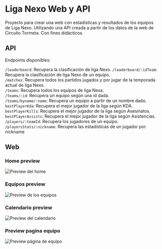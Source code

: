 # Liga Nexo Web y API

Proyecto para crear una web con estadísticas y resultados de los equipos de Liga Nexo. Utilizando una API creada a partir de los datos de la web de Circuito Tormeta. Con fines didácticos.

## API

Endpoints disponibles:

`/leaderboard`: Recupera la clasificación de liga Nexo.
`/leaderboard/:idTeam`: Recupera la clasificación de liga Nexo de un equipo.  
`/matches`: Recupera todos los partidos jugados y por jugar de la temporada actual de liga Nexo.  
`/teams`: Recupera todos los equipos de liga Nexa.  
`/teams/:id`: Recupera un equipo según una id dada.  
`/teams/byname/:name`: Recupera un equipo a partir de un nombre dado. 
`bestPlayerKda`: Recupera el mejor jugador de la liga según KDA. 
`bestPlayerKills`: Recupera el mejor jugador de la liga según Asesinatos. 
`bestPlayerAssists`: Recupera el mejor jugador de la liga según Asistencias. 
`/players/:teamId`: Recupera los jugadores de un equipo.
`/playersStats/:nickname`: Recupera las estadísticas de un jugador por nickname
## Web

### Home preview

![Preview del home](https://github.com/kaixe455/liga-nexo-web/blob/main/preview1.png?raw=true)

### Equipos preview

![Preview de los equipos](https://github.com/kaixe455/liga-nexo-web/blob/main/preview2.png?raw=true)

### Calendario preview

![Preview del calendario](https://github.com/kaixe455/liga-nexo-web/blob/main/preview3.png?raw=true)

### Preview pagina equipo

![Preview página de equipo](https://github.com/kaixe455/liga-nexo-web/blob/main/preview4.png?raw=true)

